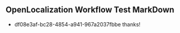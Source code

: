 ## OpenLocalization Workflow Test MarkDown
* df08e3af-bc28-4854-a941-967a2037fbbe thanks!

<!--HONumber=Jul16_HO4-->



